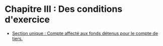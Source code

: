 # Chapitre III   :  Des conditions d'exercice

- [Section unique : Compte affecté aux fonds détenus pour le compte de tiers.](section-unique)
